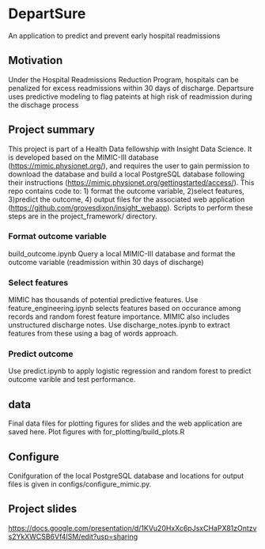 # DepartSure
An application to predict and prevent early hospital readmissions

## Motivation
Under the Hospital Readmissions Reduction Program, hospitals can 
be penalized for excess readmissions within 30 days of discharge. 
Departsure uses predictive modeling to flag pateints at high risk
of readmission during the dischage process


## Project summary
This project is part of a Health Data fellowship with Insight Data Science. 
It is developed based on the MIMIC-III database (https://mimic.physionet.org/),
and requires the user to gain permission to download the database and build a local
PostgreSQL database following their instructions (https://mimic.physionet.org/gettingstarted/access/).
This repo contains code to: 1) format the outcome variable, 2)select features, 3)predict the outcome,
4) output files for the associated web application (https://github.com/grovesdixon/insight_webapp).
Scripts to perform these steps are in the project_framework/ directory.

### Format outcome variable
build_outcome.ipynb
Query a local MIMIC-III database and format the outcome variable (readmission within 30 days of discharge)

### Select features
MIMIC has thousands of potential predictive features. Use feature_engineering.ipynb selects features based on occurance among records and random forest feature importance.
MIMIC also includes unstructured discharge notes. Use discharge_notes.ipynb to extract features from these using a bag of words approach.

### Predict outcome
Use predict.ipynb to apply logistic regression and random forest to predict outcome varible and test performance.

## data
Final data files for plotting figures for slides and the web application are saved here. Plot figures with for_plotting/build_plots.R

## Configure
Conifguration of the local PostgreSQL database and locations for output files is given in configs/configure_mimic.py.

## Project slides
https://docs.google.com/presentation/d/1KVu20HxXc6pJsxCHaPX81zOntzvs2YkXWCSB6Vf4ISM/edit?usp=sharing
